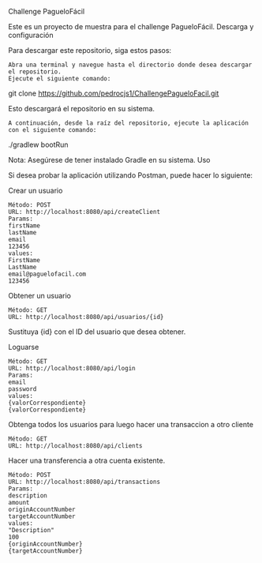 Challenge PagueloFácil

Este es un proyecto de muestra para el challenge PagueloFácil.
Descarga y configuración

Para descargar este repositorio, siga estos pasos:

    Abra una terminal y navegue hasta el directorio donde desea descargar el repositorio.
    Ejecute el siguiente comando:

git clone https://github.com/pedrocjs1/ChallengePagueloFacil.git

Esto descargará el repositorio en su sistema.

    A continuación, desde la raíz del repositorio, ejecute la aplicación con el siguiente comando:

./gradlew bootRun

Nota: Asegúrese de tener instalado Gradle en su sistema.
Uso


Si desea probar la aplicación utilizando Postman, puede hacer lo siguiente:

Crear un usuario

    Método: POST
    URL: http://localhost:8080/api/createClient
    Params: 
    firstName 
    lastName
    email
    123456
    values: 
    FirstName
    LastName
    email@paguelofacil.com
    123456


Obtener un usuario

    Método: GET
    URL: http://localhost:8080/api/usuarios/{id}

Sustituya {id} con el ID del usuario que desea obtener.

Loguarse

    Método: GET
    URL: http://localhost:8080/api/login
    Params: 
    email 
    password
    values: 
    {valorCorrespondiente}
    {valorCorrespondiente}
   
    

Obtenga todos los usuarios para luego hacer una transaccion a otro cliente

    Método: GET
    URL: http://localhost:8080/api/clients

Hacer una transferencia a otra cuenta existente. 

    Método: POST
    URL: http://localhost:8080/api/transactions
    Params: 
    description 
    amount
    originAccountNumber
    targetAccountNumber
    values: 
    "Description"
    100
    {originAccountNumber}
    {targetAccountNumber}
    
